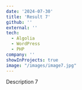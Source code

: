 ```yaml
---
date: '2024-07-30'
title: 'Result 7'
github: ''
external: ''
tech:
  - Algolia
  - WordPress
  - PHP
company: ''
showInProjects: true
image: "/images/image7.jpg"
---
```


Description 7
